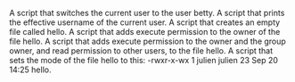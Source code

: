 A script that switches the current user to the user betty.
A script that prints the effective username of the current user.
A script that creates an empty file called hello.
A script that adds execute permission to the owner of the file hello.
A script that adds execute permission to the owner and the group owner, and read permission to other users, to the file hello.
A script that sets the mode of the file hello to this: -rwxr-x-wx 1 julien julien 23 Sep 20 14:25 hello.
